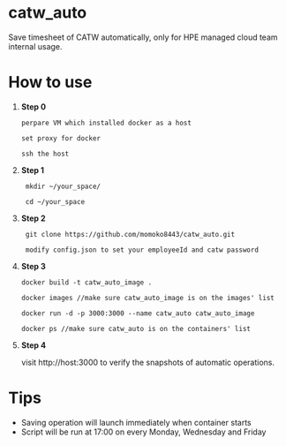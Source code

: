 # catw_auto
Save timesheet of CATW automatically, only for HPE managed cloud team internal usage.   

# How to use

 1. **Step 0**
 
		perpare VM which installed docker as a host
		
		set proxy for docker
		
		ssh the host
 2. **Step 1**
		 
		 mkdir ~/your_space/  
		 
		 cd ~/your_space
 3. **Step 2**
		 
		 git clone https://github.com/momoko8443/catw_auto.git
		 
		 modify config.json to set your employeeId and catw password
 4. **Step 3**
		
		docker build -t catw_auto_image .
		
		docker images //make sure catw_auto_image is on the images' list
		
		docker run -d -p 3000:3000 --name catw_auto catw_auto_image
		
		docker ps //make sure catw_auto is on the containers' list
 5. **Step 4**
    
    visit http://host:3000 to verify the snapshots of automatic operations. 
    
  
# Tips

 - Saving operation will launch immediately when container starts  
 - Script will be run at 17:00 on every Monday,  Wednesday and Friday

 
